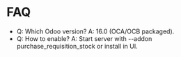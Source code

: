 # FAQ

- Q: Which Odoo version? A: 16.0 (OCA/OCB packaged).
- Q: How to enable? A: Start server with --addon purchase_requisition_stock or install in UI.
